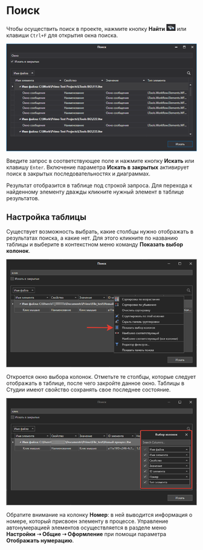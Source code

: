 # Поиск

&#x20;Чтобы осуществить поиск в проекте, нажмите кнопку **Найти** <img src="../../.gitbook/assets/кнопка Найти.png" alt="" data-size="line"> или клавиши `Ctrl+F` для открытия окна поиска.

![](<../../.gitbook/assets/001 (10).png>)

Введите запрос в соответствующее поле и нажмите кнопку **Искать** или клавишу `Enter`. Включение параметра **Искать в закрытых** активирует поиск в закрытых последовательностях и диаграммах. 

Результат отобразится в таблице под строкой запроса. Для перехода к найденному элементу дважды кликните нужный элемент в таблице результатов.

## Настройка таблицы

Существует возможность выбрать, какие столбцы нужно отображать в результатах поиска, а какие нет. Для этого кликните по названию таблицы и выберите в контекстном меню команду **Показать выбор колонок**. 

![](<../../.gitbook/assets/search-menu-select-colomn.png>)

Откроется окно выбора колонок. Отметьте те столбцы, которые следует отображать в таблице, после чего закройте данное окно. Таблицы в Студии имеют свойство сохранять свое последнее состояние.

![](<../../.gitbook/assets/search-select-colomn.png>)

Обратите внимание на колонку **Номер**: в ней выводится информация о номере, который присвоен элементу в процессе. Управление автонумерацией элементов осуществляется в разделе меню **Настройки ➝ Общие ➝ Оформление** при помощи параметра **Отображать нумерацию**.


 
 

